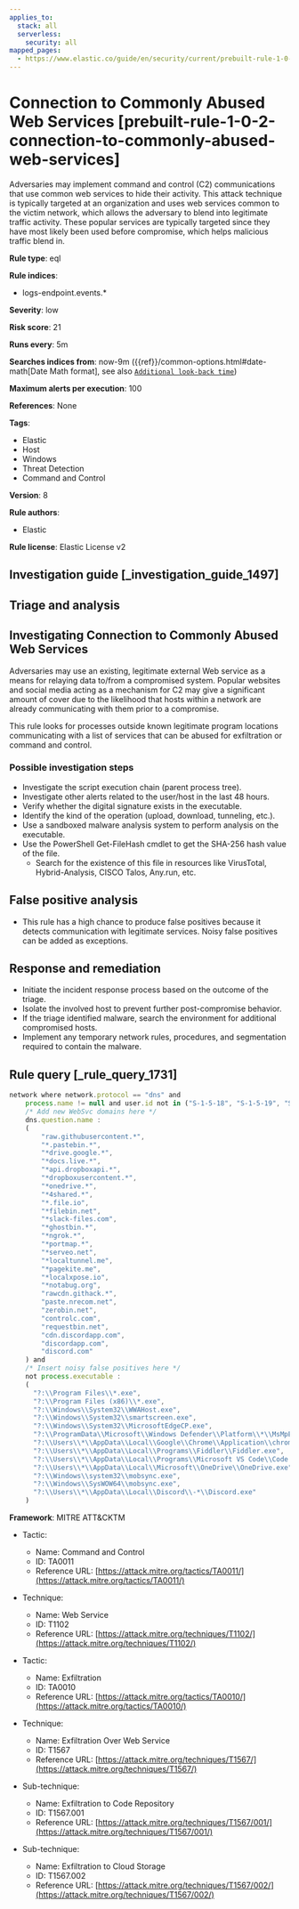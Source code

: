 ```yaml
---
applies_to:
  stack: all
  serverless:
    security: all
mapped_pages:
  - https://www.elastic.co/guide/en/security/current/prebuilt-rule-1-0-2-connection-to-commonly-abused-web-services.html
---
```


# Connection to Commonly Abused Web Services [prebuilt-rule-1-0-2-connection-to-commonly-abused-web-services]

Adversaries may implement command and control (C2) communications that use common web services to hide their activity. This attack technique is typically targeted at an organization and uses web services common to the victim network, which allows the adversary to blend into legitimate traffic activity. These popular services are typically targeted since they have most likely been used before compromise, which helps malicious traffic blend in.

**Rule type**: eql

**Rule indices**:

* logs-endpoint.events.*

**Severity**: low

**Risk score**: 21

**Runs every**: 5m

**Searches indices from**: now-9m ({{ref}}/common-options.html#date-math[Date Math format], see also [`Additional look-back time`](docs-content://solutions/security/detect-and-alert/create-detection-rule.md#rule-schedule))

**Maximum alerts per execution**: 100

**References**: None

**Tags**:

* Elastic
* Host
* Windows
* Threat Detection
* Command and Control

**Version**: 8

**Rule authors**:

* Elastic

**Rule license**: Elastic License v2

## Investigation guide [_investigation_guide_1497]

## Triage and analysis

## Investigating Connection to Commonly Abused Web Services

Adversaries may use an existing, legitimate external Web service as a means for relaying data to/from a compromised
system. Popular websites and social media acting as a mechanism for C2 may give a significant amount of cover due to the
likelihood that hosts within a network are already communicating with them prior to a compromise.

This rule looks for processes outside known legitimate program locations communicating with a list of services that can
be abused for exfiltration or command and control.

### Possible investigation steps

- Investigate the script execution chain (parent process tree).
- Investigate other alerts related to the user/host in the last 48 hours.
- Verify whether the digital signature exists in the executable.
- Identify the kind of the operation (upload, download, tunneling, etc.).
- Use a sandboxed malware analysis system to perform analysis on the executable.
- Use the PowerShell Get-FileHash cmdlet to get the SHA-256 hash value of the file.
  - Search for the existence of this file in resources like VirusTotal, Hybrid-Analysis, CISCO Talos, Any.run, etc.

## False positive analysis

- This rule has a high chance to produce false positives because it detects communication with legitimate services. Noisy
false positives can be added as exceptions.

## Response and remediation

- Initiate the incident response process based on the outcome of the triage.
- Isolate the involved host to prevent further post-compromise behavior.
- If the triage identified malware, search the environment for additional compromised hosts.
- Implement any temporary network rules, procedures, and segmentation required to contain the malware.

## Rule query [_rule_query_1731]

```js
network where network.protocol == "dns" and
    process.name != null and user.id not in ("S-1-5-18", "S-1-5-19", "S-1-5-20") and
    /* Add new WebSvc domains here */
    dns.question.name :
    (
        "raw.githubusercontent.*",
        "*.pastebin.*",
        "*drive.google.*",
        "*docs.live.*",
        "*api.dropboxapi.*",
        "*dropboxusercontent.*",
        "*onedrive.*",
        "*4shared.*",
        "*.file.io",
        "*filebin.net",
        "*slack-files.com",
        "*ghostbin.*",
        "*ngrok.*",
        "*portmap.*",
        "*serveo.net",
        "*localtunnel.me",
        "*pagekite.me",
        "*localxpose.io",
        "*notabug.org",
        "rawcdn.githack.*",
        "paste.nrecom.net",
        "zerobin.net",
        "controlc.com",
        "requestbin.net",
        "cdn.discordapp.com",
        "discordapp.com",
        "discord.com"
    ) and
    /* Insert noisy false positives here */
    not process.executable :
    (
      "?:\\Program Files\\*.exe",
      "?:\\Program Files (x86)\\*.exe",
      "?:\\Windows\\System32\\WWAHost.exe",
      "?:\\Windows\\System32\\smartscreen.exe",
      "?:\\Windows\\System32\\MicrosoftEdgeCP.exe",
      "?:\\ProgramData\\Microsoft\\Windows Defender\\Platform\\*\\MsMpEng.exe",
      "?:\\Users\\*\\AppData\\Local\\Google\\Chrome\\Application\\chrome.exe",
      "?:\\Users\\*\\AppData\\Local\\Programs\\Fiddler\\Fiddler.exe",
      "?:\\Users\\*\\AppData\\Local\\Programs\\Microsoft VS Code\\Code.exe",
      "?:\\Users\\*\\AppData\\Local\\Microsoft\\OneDrive\\OneDrive.exe",
      "?:\\Windows\\system32\\mobsync.exe",
      "?:\\Windows\\SysWOW64\\mobsync.exe",
      "?:\\Users\\*\\AppData\\Local\\Discord\\-*\\Discord.exe"
    )
```

**Framework**: MITRE ATT&CKTM

* Tactic:

    * Name: Command and Control
    * ID: TA0011
    * Reference URL: [https://attack.mitre.org/tactics/TA0011/](https://attack.mitre.org/tactics/TA0011/)

* Technique:

    * Name: Web Service
    * ID: T1102
    * Reference URL: [https://attack.mitre.org/techniques/T1102/](https://attack.mitre.org/techniques/T1102/)

* Tactic:

    * Name: Exfiltration
    * ID: TA0010
    * Reference URL: [https://attack.mitre.org/tactics/TA0010/](https://attack.mitre.org/tactics/TA0010/)

* Technique:

    * Name: Exfiltration Over Web Service
    * ID: T1567
    * Reference URL: [https://attack.mitre.org/techniques/T1567/](https://attack.mitre.org/techniques/T1567/)

* Sub-technique:

    * Name: Exfiltration to Code Repository
    * ID: T1567.001
    * Reference URL: [https://attack.mitre.org/techniques/T1567/001/](https://attack.mitre.org/techniques/T1567/001/)

* Sub-technique:

    * Name: Exfiltration to Cloud Storage
    * ID: T1567.002
    * Reference URL: [https://attack.mitre.org/techniques/T1567/002/](https://attack.mitre.org/techniques/T1567/002/)



